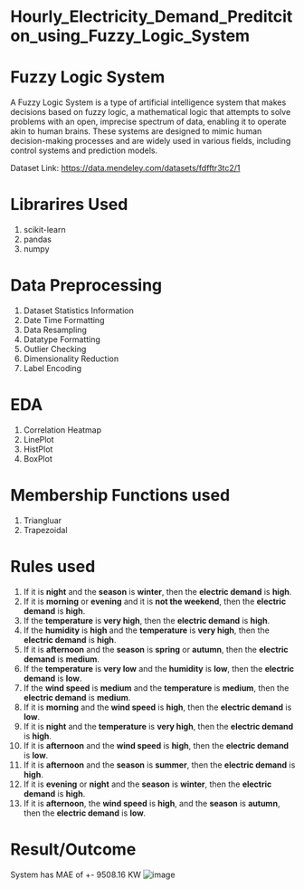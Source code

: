 # Hourly_Electricity_Demand_Preditciton_using_Fuzzy_Logic_System

# Fuzzy Logic System
A Fuzzy Logic System is a type of artificial intelligence system that makes decisions based on 
fuzzy logic, a mathematical logic that attempts to solve problems with an open, imprecise spectrum 
of data, enabling it to operate akin to human brains. These systems are designed to mimic human 
decision-making processes and are widely used in various fields, including control systems and 
prediction models.

Dataset Link: https://data.mendeley.com/datasets/fdfftr3tc2/1

# Librarires Used
  1. scikit-learn
  2. pandas
  3. numpy


# Data Preprocessing
  1. Dataset Statistics Information
  2. Date Time Formatting
  3. Data Resampling
  4. Datatype Formatting
  5. Outlier Checking
  6. Dimensionality Reduction
  7. Label Encoding

# EDA
  1. Correlation Heatmap
  2. LinePlot
  3. HistPlot
  4. BoxPlot

# Membership Functions used
  1. Triangluar
  2. Trapezoidal
    
# Rules used
  1. If it is **night** and the **season** is **winter**, then the **electric demand** is **high**.
  2. If it is **morning** or **evening** and it is **not the weekend**, then the **electric demand** is **high**.
  3. If the **temperature** is **very high**, then the **electric demand** is **high**.
  4. If the **humidity** is **high** and the **temperature** is **very high**, then the **electric demand** is **high**.
  5. If it is **afternoon** and the **season** is **spring** or **autumn**, then the **electric demand** is **medium**.
  6. If the **temperature** is **very low** and the **humidity** is **low**, then the **electric demand** is **low**.
  7. If the **wind speed** is **medium** and the **temperature** is **medium**, then the **electric demand** is **medium**.
  8. If it is **morning** and the **wind speed** is **high**, then the **electric demand** is **low**.
  9. If it is **night** and the **temperature** is **very high**, then the **electric demand** is **high**.
  10. If it is **afternoon** and the **wind speed** is **high**, then the **electric demand** is **low**.
  11. If it is **afternoon** and the **season** is **summer**, then the **electric demand** is **high**.
  12. If it is **evening** or **night** and the **season** is **winter**, then the **electric demand** is **high**.
  13. If it is **afternoon**, the **wind speed** is **high**, and the **season** is **autumn**, then the **electric demand** is **low**.

# Result/Outcome
  System has MAE of +- 9508.16 KW
  ![image](https://github.com/mayankyadav06/Hourly_Electricity_Demand_Preditciton_using_Fuzzy_Logic_System/assets/140626220/d8c51b39-030e-4cc2-9f70-c8cc31bd5ba2)

